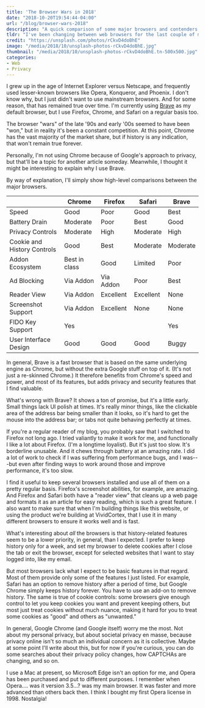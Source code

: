 ```yaml
---
title: 'The Browser Wars in 2018'
date: "2018-10-20T19:54:44-04:00"
url: "/blog/browser-wars-2018"
description: "A quick comparison of some major browsers and contenders."
tldr: "I've been changing between web browsers for the last couple of months, and I wrote up a synopsis of what I've learned about Chrome, Firefox, Safari, and Brave."
credit: "https://unsplash.com/photos/rCkvD4doBhE"
image: "/media/2018/10/unsplash-photos-rCkvD4doBhE.jpg"
thumbnail: "/media/2018/10/unsplash-photos-rCkvD4doBhE.tn-500x500.jpg"
categories:
- Web
- Privacy
---
```

I grew up in the age of Internet Explorer versus Netscape, and frequently used
lesser-known browsers like Opera, Konqueror, and Phoenix. I don't know why, but I just didn't want to use
mainstream browsers. And for some reason, that has remained true over time.  I'm
currently using [Brave](https://brave.com) as my default browser, but I use
Firefox, Chrome, and Safari on a regular basis too.
<!--more-->

The browser "wars" of the late '90s and early '00s seemed to have been "won,"
but in reality it's been a constant competition. At this point, Chrome has the
vast majority of the market share, but if history is any indication, that won't
remain true forever.

Personally, I'm not using Chrome because of Google's approach to privacy, but
that'll be a topic for another article someday. Meanwhile, I thought it might be
interesting to explain why I use Brave.

By way of explanation, I'll simply show high-level comparisons between the major
browsers.

|                             | Chrome        | Firefox   | Safari    | Brave    |
|-----------------------------|---------------|-----------|-----------|----------|
| Speed                       | Good          | Poor      | Good      | Best     |
| Battery Drain               | Moderate      | Poor      | Best      | Good     |
| Privacy Controls            | Moderate      | High      | Moderate  | High     |
| Cookie and History Controls | Good          | Best      | Moderate  | Moderate |
| Addon Ecosystem             | Best in class | Good      | Limited   | Poor     |
| Ad Blocking                 | Via Addon     | Via Addon | Poor      | Best     |
| Reader View                 | Via Addon     | Excellent | Excellent | None     |
| Screenshot Support          | Via Addon     | Excellent | None      | None     |
| FIDO Key Support            | Yes           |           |           | Yes      |
| User Interface Design       | Good          | Good      | Good      | Buggy    |

In general, Brave is a fast browser that is based on the same underlying engine
as Chrome, but without the extra Google stuff on top of it. (It's not just a
re-skinned Chrome.) It therefore benefits from Chrome's speed and power, and
most of its features, but adds privacy and security features that I find
valuable.

What's wrong with Brave? It shows a ton of promise, but it's a little early.
Small things lack UI polish at times. It's really minor things, like the
clickable area of the address bar being smaller than it looks, so it's hard to
get the mouse into the address bar; or tabs not quite behaving perfectly at
times.

If you're a regular reader of my blog, you probably saw that I switched to
Firefox not long ago. I tried valiantly to make it work for me, and functionally
I like a lot about Firefox. (I'm a longtime loyalist). But it's just too slow.
It's borderline unusable. And it chews through battery at an amazing rate. I did
a lot of work to check if I was suffering from performance bugs, and I was---but
even after finding ways to work around those and improve performance, it's too
slow.

I find it useful to keep several browsers installed and use all of them on a
pretty regular basis. Firefox's screenshot abilities, for example, are amazing.
And Firefox and Safari both have a "reader view" that cleans up a web page and
formats it as an article for easy reading, which is such a great feature. I also
want to make sure that when I'm building things like this website, or using the
product we're building at VividCortex, that I use it in many different browsers
to ensure it works well and is fast.

What's interesting about *all* the browsers is that history-related features
seem to be a lower priority, in general, than I expected. I prefer to keep
history only for a week, and set my browser to delete cookies after I close the
tab or exit the browser, except for selected websites that I want to stay logged
into, like my email.

But most browsers lack what I expect to be basic features in that regard. Most
of them provide only some of the features I just listed. For example, Safari has
an option to remove history after a period of time, but Google Chrome simply
keeps history forever. You have to use an add-on to remove history. The same is
true of cookie controls: some browsers give enough control to let you keep
cookies you want and prevent keeping others, but most just treat cookies without
much nuance, making it hard for you to treat some cookies as "good" and others
as "unwanted."

In general, Google Chrome (and Google itself) worry me the most. Not about my
personal privacy, but about societal privacy en masse, because privacy online
isn't so much an individual concern as it is collective. Maybe at some point
I'll write about this, but for now if you're curious, you can do some searches
about their privacy policy changes, how CAPTCHAs are changing, and so on.

I use a Mac at present, so Microsoft Edge isn't an option for me, and Opera has
been purchased and put to different purposes. I remember when Opera.... was it
version 3.5...? was my main browser. It was faster and more advanced than others
back then.  I think I bought my first Opera license in 1998. Nostalgia!
